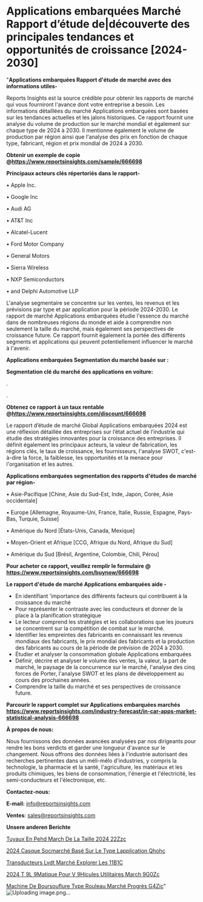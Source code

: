 # Applications embarquées Marché Rapport d’étude de|découverte des principales tendances et opportunités de croissance [2024-2030]

"<strong>Applications embarquées Rapport d'étude de marché avec des informations utiles-</strong>

Reports Insights est la source crédible pour obtenir les rapports de marché qui vous fourniront l'avance dont votre entreprise a besoin. Les informations détaillées du marché Applications embarquées sont basées sur les tendances actuelles et les jalons historiques. Ce rapport fournit une analyse du volume de production sur le marché mondial et également sur chaque type de 2024 à 2030. Il mentionne également le volume de production par région ainsi que l'analyse des prix en fonction de chaque type, fabricant, région et prix mondial de 2024 à 2030.

<strong><b>Obtenir un exemple de copie @</b></strong><a href=https://www.reportsinsights.com/sample/666698><strong><b>https://www.reportsinsights.com/sample/666698</b></strong></a>

<b>Principaux acteurs clés répertoriés dans le rapport-</b>

<b> </b>• Apple Inc.

• Google Inc

• Audi AG

• AT&T Inc

• Alcatel-Lucent

• Ford Motor Company

• General Motors

• Sierra Wireless

• NXP Semiconductors

• and Delphi Automotive LLP

L'analyse segmentaire se concentre sur les ventes, les revenus et les prévisions par type et par application pour la période 2024-2030. Le rapport de marché Applications embarquées étudie l'essence du marché dans de nombreuses régions du monde et aide à comprendre non seulement la taille du marché, mais également ses perspectives de croissance future. Ce rapport fournit également la portée des différents segments et applications qui peuvent potentiellement influencer le marché à l'avenir.

<strong>Applications embarquées Segmentation du marché basée sur :</strong>

<strong> Segmentation clé du marché des applications en voiture: </strong>

.

.

<strong><b>Obtenez ce rapport à un taux rentable @</b></strong><a href=https://www.reportsinsights.com/discount/666698><strong><b>https://www.reportsinsights.com/discount/666698</b></strong></a>

Le rapport d’étude de marché Global Applications embarquées 2024 est une réflexion détaillée des entreprises sur l’état actuel de l’industrie qui étudie des stratégies innovantes pour la croissance des entreprises. Il définit également les principaux acteurs, la valeur de fabrication, les régions clés, le taux de croissance, les fournisseurs, l'analyse SWOT, c'est-à-dire la force, la faiblesse, les opportunités et la menace pour l'organisation et les autres.

<strong>Applications embarquées segmentation des rapports d'études de marché par région-</strong>

• Asie-Pacifique [Chine, Asie du Sud-Est, Inde, Japon, Corée, Asie occidentale]

• Europe [Allemagne, Royaume-Uni, France, Italie, Russie, Espagne, Pays-Bas, Turquie, Suisse]

• Amérique du Nord [États-Unis, Canada, Mexique]

• Moyen-Orient et Afrique [CCG, Afrique du Nord, Afrique du Sud]

• Amérique du Sud [Brésil, Argentine, Colombie, Chili, Pérou]

<strong>Pour acheter ce rapport, veuillez remplir le formulaire @   <a href=https://www.reportsinsights.com/buynow/666698>https://www.reportsinsights.com/buynow/666698</a></strong>

<strong>Le rapport d'étude de marché Applications embarquées aide -</strong>
<ul>
  <li>En identifiant 'importance des différents facteurs qui contribuent à la croissance du marché</li>
  <li>Pour représenter le contraste avec les conducteurs et donner de la place à la planification stratégique</li>
  <li>Le lecteur comprend les stratégies et les collaborations que les joueurs se concentrent sur la compétition de combat sur le marché.</li>
  <li>Identifier les empreintes des fabricants en connaissant les revenus mondiaux des fabricants, le prix mondial des fabricants et la production des fabricants au cours de la période de prévision de 2024 à 2030.</li>
  <li>Étudier et analyser la consommation globale Applications embarquées</li>
  <li>Définir, décrire et analyser le volume des ventes, la valeur, la part de marché, le paysage de la concurrence sur le marché, l'analyse des cinq forces de Porter, l'analyse SWOT et les plans de développement au cours des prochaines années.</li>
  <li>Comprendre la taille du marché et ses perspectives de croissance future.</li>
</ul>

<strong>Parcourir le rapport complet sur Applications embarquées marchés <a href=https://www.reportsinsights.com/industry-forecast/in-car-apps-market-statistical-analysis-666698>https://www.reportsinsights.com/industry-forecast/in-car-apps-market-statistical-analysis-666698</a></strong>

<strong>À propos de nous:</strong>

Nous fournissons des données avancées analysées par nos dirigeants pour rendre les bons verdicts et garder une longueur d'avance sur le changement. Nous offrons des données liées à l'industrie autorisant des recherches pertinentes dans un méli-mélo d'industries, y compris la technologie, la pharmacie et la santé, l'agriculture, les matériaux et les produits chimiques, les biens de consommation, l'énergie et l'électricité, les semi-conducteurs et l'électronique, etc.

<strong>Contactez-nous:</strong>

<strong>E-mail:</strong> <a href=mailto:info@reportsinsights.com>info@reportsinsights.com</a>

<strong>Ventes</strong>: <a href=mailto:sales@reportsinsights.com>sales@reportsinsights.com</a>

<strong>Unsere anderen Berichte</strong>

<a href=https://www.linkedin.com/pulse/tuyaux-en-pehd-march%C3%A9-de-la-taille-2024-22zzc/>Tuyaux En Pehd March De La Taille 2024 22Zzc</a>

<a href=https://www.linkedin.com/pulse/2024-casque-socmarché-basé-sur-le-type-lapplication-qhohc/>2024 Casque Socmarché Basé Sur Le Type Lapplication Qhohc</a>

<a href=https://www.linkedin.com/pulse/transducteurs-lvdt-marché-explorer-les-11b1c/>Transducteurs Lvdt Marché Explorer Les 11B1C</a>

<a href=https://www.linkedin.com/pulse/2024-t%C3%A9l%C3%A9matique-pour-v%C3%A9hicules-utilitaires-march%C3%A9-9g0zc/>2024 T 9L 9Matique Pour V 9Hicules Utilitaires March 9G0Zc</a>

<a href=https://www.linkedin.com/pulse/machine-de-boursouflure-type-rouleau-marché-progrès-g4zic/>Machine De Boursouflure Type Rouleau Marché Progrès G4Zic</a>"
![Uploading image.png…]()
